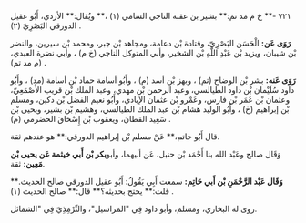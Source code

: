 ٧٢١ -** خ م مد تم:** بشير بن عقبة الناجي السامي (١) ،** ويُقال:** الأزدي، أَبُو عقيل الدورقي البَصْرِيّ (٢) .

**رَوَى عَن:** الْحَسَن البَصْرِيّ، وقتادة بْن دعامة، ومجاهد بْن جبر، ومحمد بْن سيرين، والنضر بْن شيبان، ويزيد بْن عَبْدِ اللَّهِ بْن الشخير، وأبي المتوكل الناجي (خ م) ، وأبي نضرة العبدي، (م مد تم) .

**رَوَى عَنه:** بشر بْن الوضاح (تم) ، وبهز بْن أسد (م) ، وأَبُو أسامة حماد بْن أسامة (مد) ، وأَبُو داود سُلَيْمان بْن داود الطيالسي، وعبد الرحمن بْن مهدي، وعبد الملك بْن قريب الأَصْمَعِيّ، وعثمان بْن عُمَر بْن فارس، وعَمْرو بْن عثمان الإيادي، وأَبُو نعيم الفضل بْن دكين، ومسلم بْن إبراهيم (خ) ، وأَبُو الوليد هشام بْن عبد الملك الطيالسي، وهشيم بْن بشير، ويحيى بْن سَعِيد القطان، ويعقوب بْن إِسْحَاقَ الحضرمي (م) .

قال أَبُو حاتم،** عَنْ مسلم بْن إبراهيم الدورقي:** هو عندهم ثقة.

وَقَال صالح وعَبْد الله بنا أَحْمَد بْن حنبل، عَن أبيهما، وأبو**بكر بْن أَبي خيثمة عَن يحيى بْن مَعِين:** ثقة.

**وَقَال عَبْد الرَّحْمَنِ بْن أَبي حَاتِم:** سمعت أَبِي يَقُولُ: أَبُو عقيل الدورقي صالح الحديث.** قلت:** يحتج بحديثه؟** قال:** صالح الحديث (١) .

روى له البخاري، ومسلم، وأبو داود فِي "المراسيل"، والتِّرْمِذِيّ فِي "الشمائل.
